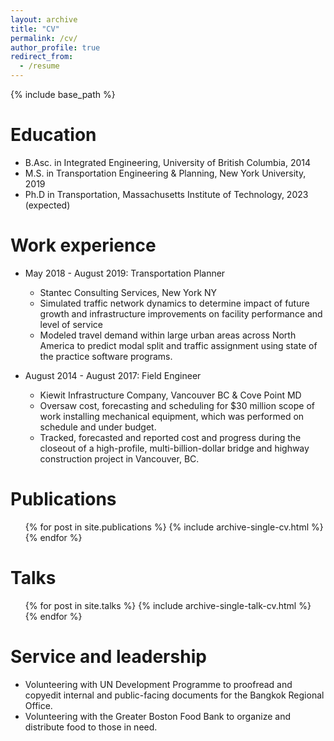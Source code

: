 ```yaml
---
layout: archive
title: "CV"
permalink: /cv/
author_profile: true
redirect_from:
  - /resume
---
```


{% include base_path %}

Education
======
* B.Asc. in Integrated Engineering, University of British Columbia, 2014
* M.S. in Transportation Engineering & Planning, New York University, 2019
* Ph.D in Transportation, Massachusetts Institute of Technology, 2023 (expected)

Work experience
======
* May 2018 - August 2019: Transportation Planner
  * Stantec Consulting Services, New York NY
  * Simulated traffic network dynamics to determine impact of future growth and infrastructure improvements on facility performance and level of service
  * Modeled travel demand within large urban areas across North America to predict modal split and traffic assignment using state of the practice software programs.

* August 2014 - August 2017: Field Engineer
  * Kiewit Infrastructure Company, Vancouver BC & Cove Point MD 
  * Oversaw cost, forecasting and scheduling for $30 million scope of work installing mechanical equipment, which was performed on schedule and under budget.
  * Tracked, forecasted and reported cost and progress during the closeout of a high-profile, multi-billion-dollar bridge and highway construction project in Vancouver, BC.


Publications
======
  <ul>{% for post in site.publications %}
    {% include archive-single-cv.html %}
  {% endfor %}</ul>
  
Talks
======
  <ul>{% for post in site.talks %}
    {% include archive-single-talk-cv.html %}
  {% endfor %}</ul>
  
  
Service and leadership
======
* Volunteering with UN Development Programme to proofread and copyedit internal and public-facing documents for the Bangkok Regional Office.
* Volunteering with the Greater Boston Food Bank to organize and distribute food to those in need.
